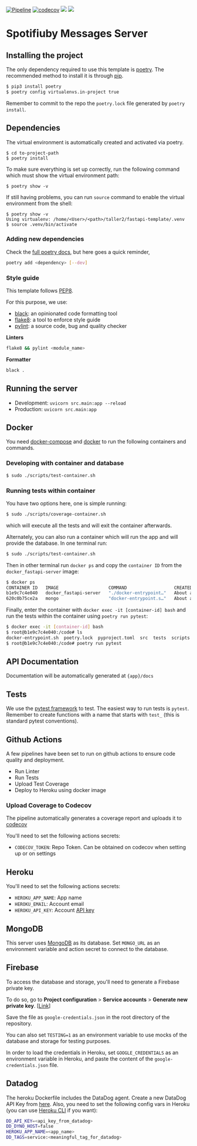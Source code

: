 [![Pipeline](https://github.com/taller2-grupo5-rostov-1c2022/messages-server/actions/workflows/pipeline.yml/badge.svg?branch=master)](https://github.com/taller2-grupo5-rostov-1c2022/messages-server/actions/workflows/pipeline.yml)
[![codecov](https://codecov.io/gh/taller2-grupo5-rostov-1c2022/messages-server/branch/master/graph/badge.svg?token=mUN5qQzBYJ)](https://codecov.io/gh/taller2-grupo5-rostov-1c2022/messages-server)
[![](https://img.shields.io/badge/python-3.9-blue.svg)](https://www.python.org/downloads/)
[![](https://img.shields.io/badge/docs-fastapi-blue.svg)](https://fastapi.tiangolo.com/)


# Spotifiuby Messages Server


## Installing the project

The only dependency required to use this template is [poetry](https://python-poetry.org). The recommended method to install it is through [pip](https://pypi.org/project/pip/).

```bash
$ pip3 install poetry
$ poetry config virtualenvs.in-project true
```

Remember to commit to the repo the `poetry.lock` file generated by `poetry install`.


## Dependencies

The virtual environment is automatically created and activated via poetry.

```
$ cd to-project-path
$ poetry install
```

To make sure everything is set up correctly, run the following command which must show the virtual environment path:

```
$ poetry show -v
```

If still having problems, you can run `source` command to enable the virtual environment from the shell:

```
$ poetry show -v
Using virtualenv: /home/<User>/<path>/taller2/fastapi-template/.venv
$ source .venv/bin/activate
```

### Adding new dependencies

Check the [full poetry docs](https://python-poetry.org/docs/cli/), but here goes a quick reminder,

```bash
poetry add <dependency> [--dev]
```

### Style guide

This template follows [PEP8](https://www.python.org/dev/peps/pep-0008/).

For this purpose, we use:

- [black](https://github.com/psf/black): an opinionated code formatting tool
- [flake8](https://github.com/PyCQA/flake8): a tool to enforce style guide
- [pylint](https://github.com/PyCQA/pylint): a source code, bug and quality checker

**Linters**

```bash
flake8 && pylint <module_name>
```

**Formatter**
```bash
black .
```

## Running the server

- Development: `uvicorn src.main:app --reload`
- Production: `uvicorn src.main:app`

## Docker

You need [docker-compose](https://docs.docker.com/compose/) and [docker](https://docs.docker.com/) to run the following containers
and commands.

### Developing with container and database

```bash
$ sudo ./scripts/test-container.sh
```

### Running tests within container

You have two options here, one is simple running:

```bash
$ sudo ./scripts/coverage-container.sh
```

which will execute all the tests and will exit the container afterwards.

Alternately, you can also run a container which will run the app and will provide the database. In one terminal run:

```bash
$ sudo ./scripts/test-container.sh
```

Then in other terminal run `docker ps` and copy the `container ID` from the `docker_fastapi-server` image:

```bash
$ docker ps
CONTAINER ID   IMAGE                   COMMAND                  CREATED              STATUS              PORTS                                       NAMES
b1e9c7c4e040   docker_fastapi-server   "./docker-entrypoint…"   About a minute ago   Up About a minute   0.0.0.0:8082->8082/tcp, :::8082->8082/tcp   docker_fastapi-server_1
620c0b75ce2a   mongo                   "docker-entrypoint.s…"   About a minute ago   Up About a minute   0.0.0.0:5438->5432/tcp, :::5438->5432/tcp   docker_postgres_1
```

Finally, enter the container with `docker exec -it [container-id] bash` and run the tests within the container using `poetry run pytest`:

```bash
$ docker exec -it [container-id] bash
$ root@b1e9c7c4e040:/code# ls
docker-entrypoint.sh  poetry.lock  pyproject.toml  src  tests  scripts
$ root@b1e9c7c4e040:/code# poetry run pytest
```

## API Documentation

Documentation will be automatically generated at `{app}/docs`

## Tests

We use the [pytest framework](https://fastapi.tiangolo.com/tutorial/testing/) to test. The easiest way to run tests is `pytest`.
Remember to create functions with a name that starts with `test_` (this is standard pytest conventions).

## Github Actions

A few pipelines have been set to run on github actions to ensure code quality and deployment.

- Run Linter
- Run Tests
- Upload Test Coverage
- Deploy to Heroku using docker image

### Upload Coverage to Codecov

The pipeline automatically generates a coverage report and uploads it to [codecov](https://about.codecov.io/)

You'll need to set the following actions secrets:

- `CODECOV_TOKEN`: Repo Token. Can be obtained on codecov when setting up or on settings

## Heroku

You'll need to set the following actions secrets:

- `HEROKU_APP_NAME`: App name
- `HEROKU_EMAIL`: Account email
- `HEROKU_API_KEY`: Account [API key](https://dashboard.heroku.com/account)


## MongoDB

This server uses [MongoDB](https://www.mongodb.com/) as its database.
Set `MONGO_URL` as an environment variable and action secret to connect to the database.

## Firebase

To access the database and storage, you'll need to generate a Firebase private key.

To do so, go to **Project configuration** > **Service accounts** > **Generate new private key**. [[Link](https://console.firebase.google.com/u/0/project/rostov-spotifiuby/settings/serviceaccounts/adminsdk)]

Save the file as `google-credentials.json` in the root directory of the repository.

You can also set `TESTING=1` as an environment variable to use mocks of the database
and storage for testing purposes.

In order to load the credentials in Heroku, set `GOOGLE_CREDENTIALS` as an environment variable in Heroku, and paste the content of the `google-credentials.json` file.

## Datadog

The heroku Dockerfile includes the DataDog agent.  Create a new DataDog API Key from [here](https://app.datadoghq.com/organization-settings/api-keys).
Also, you need to set the following config vars in Heroku (you can use [Heroku CLI](https://devcenter.heroku.com/articles/heroku-cli) if you want):
```bash
DD_API_KEY=<api_key_from_datadog>
DD_DYNO_HOST=false
HEROKU_APP_NAME=<app_name>
DD_TAGS=service:<meaningful_tag_for_datadog>
```
